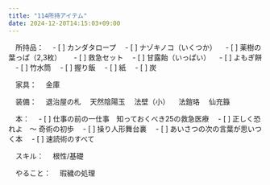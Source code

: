 ```yaml
---
title: "114所持アイテム"
date: 2024-12-20T14:15:03+09:00
---
```

　所持品：
　- [ ] カンダタロープ
　- [ ] ナゾキノコ（いくつか）
　- [ ] 薬樹の葉っぱ（2,3枚）　
　- [ ] 救急セット
　- [ ] 甘露飴（いっぱい）
　- [ ] よもぎ餅
　- [ ] 竹水筒
　- [ ] 握り飯
　- [ ] 紙
　- [ ] 炭

　家具：
　金庫

　装備：
　退治屋の札
　天然陰陽玉
　法壁（小）
　法鎧珞
　仙充籙

　本：
　- [ ] 仕事の前の一仕事　知っておくべき25の救急医療
　- [ ] 正しく恐れよ　〜 奇術の初歩
　- [ ] 操り人形舞台裏
　- [ ] あいさつの次の言葉が思いつく本
　- [ ] 速読術のすべて

　スキル：
　根性/基礎

　やること：
　瑕穢の処理
